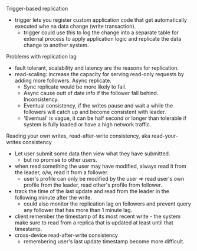 
Trigger-based replication
- trigger lets you register custom application code that get automatically executed whe na data change (write transaction).
  - trigger could use this to log the change into a separate table for external process to apply application logic and replicate the data change to another system.

Problems with replication lag
- fault tolerant, scalability and latency are the reasons for replication.
- read-scaling: increase the capacity for serving read-only requests by adding more followers. Async replicate.
  - Sync replicate would be more likely to fail.
  - Async cause outt of date info if the follower fall behind. Inconsistency.
  - Eventual consistency, if the writes pause and wait a while the followers will catch up and become consistent with leader.
  - 'Eventual' is vague, it can be half second or longer than tolerable if system is fully loaded or have a high network traffic.

Reading your own writes, read-after-write consistency, aka read-your-writes consistency
- Let user submit some data then view what they have submitted.
  - but no promise to other users.
- when read something the user may have modified, always read it from the leader, o/w, read it from a follower.
  - user's profile can only be modified by the user => read user's own profile from the leader, read other's profile from follower.
- track the time of the last update and read from the leader in the following minute after the write.
  - could also monitor the replication lag on followers and prevent query any follower that has more than 1 minute lag.
- client remember the timestamp of its most recent write - the system make sure to read from a replica that is updated at least until that timestamp.
- cross-device read-after-write consistency
  - remembering user's last update timestamp become more difficult.
